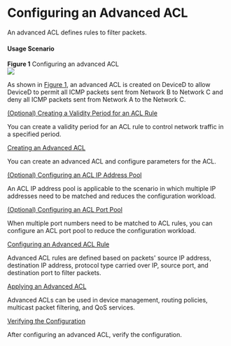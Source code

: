 Configuring an Advanced ACL
===========================

An advanced ACL defines rules to filter packets.

#### Usage Scenario

**Figure 1** Configuring an advanced ACL  
![](images/fig_dc_vrp_acl4_cfg_005401.png)

As shown in [Figure 1](#EN-US_TASK_0172364585__fig_dc_vrp_acl4_cfg_005401), an advanced ACL is created on DeviceD to allow DeviceD to permit all ICMP packets sent from Network B to Network C and deny all ICMP packets sent from Network A to the Network C.


[(Optional) Creating a Validity Period for an ACL Rule](../../../../software/nev8r10_vrpv8r16/user/vrp/dc_vrp_acl4_cfg_0055.html)

You can create a validity period for an ACL rule to control network traffic in a specified period.

[Creating an Advanced ACL](../../../../software/nev8r10_vrpv8r16/user/vrp/dc_vrp_acl4_cfg_0056.html)

You can create an advanced ACL and configure parameters for the ACL.

[(Optional) Configuring an ACL IP Address Pool](../../../../software/nev8r10_vrpv8r16/user/vrp/dc_vrp_acl4_cfg_0089.html)

An ACL IP address pool is applicable to the scenario in which multiple IP addresses need to be matched and reduces the configuration workload.

[(Optional) Configuring an ACL Port Pool](../../../../software/nev8r10_vrpv8r16/user/vrp/dc_vrp_acl4_cfg_0103.html)

When multiple port numbers need to be matched to ACL rules, you can configure an ACL port pool to reduce the configuration workload.

[Configuring an Advanced ACL Rule](../../../../software/nev8r10_vrpv8r16/user/vrp/dc_vrp_acl4_cfg_0057.html)

Advanced ACL rules are defined based on packets' source IP address, destination IP address, protocol type carried over IP, source port, and destination port to filter packets.

[Applying an Advanced ACL](../../../../software/nev8r10_vrpv8r16/user/vrp/dc_vrp_acl4_cfg_0058.html)

Advanced ACLs can be used in device management, routing policies, multicast packet filtering, and QoS services.

[Verifying the Configuration](../../../../software/nev8r10_vrpv8r16/user/vrp/dc_vrp_acl4_cfg_0059.html)

After configuring an advanced ACL, verify the configuration.